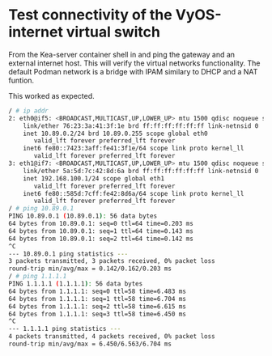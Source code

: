 # Test connectivity of the VyOS-internet virtual switch

From the Kea-server container shell in and ping the gateway and an external internet host. This will verify the virtual networks functionality. The default Podman network is a bridge with IPAM similary to DHCP and a NAT funtion.

This worked as expected.

```bash
/ # ip addr
2: eth0@if5: <BROADCAST,MULTICAST,UP,LOWER_UP> mtu 1500 qdisc noqueue state UP group default qlen 1000
    link/ether 76:23:3a:41:3f:1e brd ff:ff:ff:ff:ff:ff link-netnsid 0
    inet 10.89.0.2/24 brd 10.89.0.255 scope global eth0
       valid_lft forever preferred_lft forever
    inet6 fe80::7423:3aff:fe41:3f1e/64 scope link proto kernel_ll 
       valid_lft forever preferred_lft forever
3: eth1@if7: <BROADCAST,MULTICAST,UP,LOWER_UP> mtu 1500 qdisc noqueue state UP group default qlen 1000
    link/ether 5a:5d:7c:42:8d:6a brd ff:ff:ff:ff:ff:ff link-netnsid 0
    inet 192.168.100.1/24 scope global eth1
       valid_lft forever preferred_lft forever
    inet6 fe80::585d:7cff:fe42:8d6a/64 scope link proto kernel_ll 
       valid_lft forever preferred_lft forever
/ # ping 10.89.0.1
PING 10.89.0.1 (10.89.0.1): 56 data bytes
64 bytes from 10.89.0.1: seq=0 ttl=64 time=0.203 ms
64 bytes from 10.89.0.1: seq=1 ttl=64 time=0.143 ms
64 bytes from 10.89.0.1: seq=2 ttl=64 time=0.142 ms
^C
--- 10.89.0.1 ping statistics ---
3 packets transmitted, 3 packets received, 0% packet loss
round-trip min/avg/max = 0.142/0.162/0.203 ms
/ # ping 1.1.1.1
PING 1.1.1.1 (1.1.1.1): 56 data bytes
64 bytes from 1.1.1.1: seq=0 ttl=58 time=6.483 ms
64 bytes from 1.1.1.1: seq=1 ttl=58 time=6.704 ms
64 bytes from 1.1.1.1: seq=2 ttl=58 time=6.615 ms
64 bytes from 1.1.1.1: seq=3 ttl=58 time=6.450 ms
^C
--- 1.1.1.1 ping statistics ---
4 packets transmitted, 4 packets received, 0% packet loss
round-trip min/avg/max = 6.450/6.563/6.704 ms
```